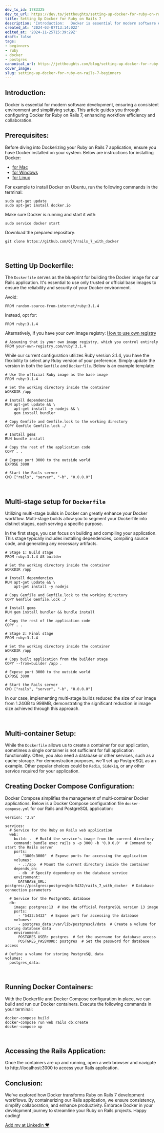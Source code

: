 ```yaml
---
dev_to_id: 1783325
dev_to_url: https://dev.to/jetthoughts/setting-up-docker-for-ruby-on-rails-7-50cd
title: Setting Up Docker for Ruby on Rails 7
description: 'Introduction:   Docker is essential for modern software development, ensuring a consistent...'
created_at: '2024-03-07T13:14:02Z'
edited_at: '2024-11-25T15:39:29Z'
draft: false
tags:
- beginners
- ruby
- docker
- postgres
canonical_url: https://jetthoughts.com/blog/setting-up-docker-for-ruby-on-rails-7-beginners/
cover_image: 
slug: setting-up-docker-for-ruby-on-rails-7-beginners
---
```

## Introduction:
Docker is essential for modern software development, ensuring a consistent environment and simplifying setup. This article guides you through configuring Docker for Ruby on Rails 7, enhancing workflow efficiency and collaboration.
&nbsp; 
## Prerequisites:
Before diving into Dockerizing your Ruby on Rails 7 application, ensure you have Docker installed on your system. Below are instructions for installing Docker:

- [for Mac](https://docs.docker.com/desktop/install/mac-install/)
- [for Windows](https://docs.docker.com/desktop/install/windows-install/)
- [for Linux](https://docs.docker.com/desktop/install/linux-install/)

For example to install Docker on Ubuntu, run the following commands in the terminal:
```
sudo apt-get update
sudo apt-get install docker.io
```
Make sure Docker is running and start it with:
```
sudo service docker start
```
Download the prepared repository:
```
git clone https://github.com/Qj7/rails_7_with_docker
```
&nbsp; 

## Setting Up Dockerfile:
The `Dockerfile` serves as the blueprint for building the Docker image for our Rails application. 
It's essential to use only trusted or official base images to ensure the reliability and security of your Docker environment.

Avoid: 

```
FROM random-source-from-internet/ruby:3.1.4
```
Instead, opt for:

```
FROM ruby:3.1.4
```
Alternatively, if you have your own image registry:
[How to use own registry](https://www.docker.com/blog/how-to-use-your-own-registry-2/)
```
# Assuming that is your own image registry, which you control entirely
FROM your-own-registry.com/ruby:3.1.4
```
While our current configuration utilizes Ruby version 3.1.4, you have the flexibility to select any Ruby version of your preference. Simply update the version in both the `Gemfile` and `Dockerfile`. Below is an example template:
```
# Use the official Ruby image as the base image
FROM ruby:3.1.4

# Set the working directory inside the container
WORKDIR /app

# Install dependencies
RUN apt-get update && \
    apt-get install -y nodejs && \
    gem install bundler

# Copy Gemfile and Gemfile.lock to the working directory
COPY Gemfile Gemfile.lock ./

# Install gems
RUN bundle install

# Copy the rest of the application code
COPY . .

# Expose port 3000 to the outside world
EXPOSE 3000

# Start the Rails server
CMD ["rails", "server", "-b", "0.0.0.0"]
```
&nbsp;
## Multi-stage setup for `Dockerfile`
Utilizing multi-stage builds in Docker can greatly enhance your Docker workflow. Multi-stage builds allow you to segment your Dockerfile into distinct stages, each serving a specific purpose.

In the first stage, you can focus on building and compiling your application. This stage typically includes installing dependencies, compiling source code, and generating any necessary artifacts.

```
# Stage 1: Build stage
FROM ruby:3.1.4 AS builder

# Set the working directory inside the container
WORKDIR /app

# Install dependencies
RUN apt-get update && \
    apt-get install -y nodejs

# Copy Gemfile and Gemfile.lock to the working directory
COPY Gemfile Gemfile.lock ./

# Install gems
RUN gem install bundler && bundle install

# Copy the rest of the application code
COPY . .

# Stage 2: Final stage
FROM ruby:3.1.4

# Set the working directory inside the container
WORKDIR /app

# Copy built application from the builder stage
COPY --from=builder /app .

# Expose port 3000 to the outside world
EXPOSE 3000

# Start the Rails server
CMD ["rails", "server", "-b", "0.0.0.0"]
```
In our case, implementing multi-stage builds reduced the size of our image from 1.24GB to 998MB, demonstrating the significant reduction in image size achieved through this approach.

&nbsp;
## Multi-container Setup:

While the `Dockerfile` allows us to create a container for our application, sometimes a single container is not sufficient for full application functionality. Often, you also need a database or other services, such as a cache storage. For demonstration purposes, we'll set up PostgreSQL as an example. Other popular choices could be `Redis`, `Sidekiq`, or any other service required for your application.
&nbsp;
## Creating Docker Compose Configuration:
Docker Compose simplifies the management of multi-container Docker applications. Below is a Docker Compose configuration file `docker-compose.yml` for our Rails and PostgreSQL application:
```
version: '3.8'

services:
  # Service for the Ruby on Rails web application
  web:
    build: .  # Build the service's image from the current directory
    command: bundle exec rails s -p 3000 -b '0.0.0.0'  # Command to start the Rails server
    ports:
      - "3000:3000"  # Expose ports for accessing the application
    volumes:
      - .:/app  # Mount the current directory inside the container
    depends_on:
      - db  # Specify dependency on the database service
    environment:
      DATABASE_URL: postgres://postgres:postgres@db:5432/rails_7_with_docker  # Database connection parameters

  # Service for the PostgreSQL database
  db:
    image: postgres:13  # Use the official PostgreSQL version 13 image
    ports:
      - "5432:5432"  # Expose port for accessing the database
    volumes:
      - postgres_data:/var/lib/postgresql/data  # Create a volume for storing database data
    environment:
      POSTGRES_USER: postgres  # Set the username for database access
      POSTGRES_PASSWORD: postgres  # Set the password for database access

# Define a volume for storing PostgreSQL data
volumes:
  postgres_data:

```

&nbsp;
## Running Docker Containers:
With the Dockerfile and Docker Compose configuration in place, we can build and run our Docker containers. Execute the following commands in your terminal:
```
docker-compose build
docker-compose run web rails db:create
docker-compose up
```
&nbsp;
## Accessing the Rails Application:
Once the containers are up and running, open a web browser and navigate to http://localhost:3000 to access your Rails application.
&nbsp;
## Conclusion:
We've explored how Docker transforms Ruby on Rails 7 development workflows. By containerizing our Rails application, we ensure consistency, simplify collaboration, and enhance productivity. Embrace Docker in your development journey to streamline your Ruby on Rails projects. Happy coding!

[Add my at LinkedIn ❤️](https://www.linkedin.com/in/vladimir-dolgiy/)